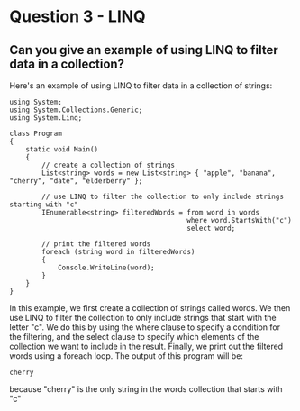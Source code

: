 # Question 3 - LINQ

## Can you give an example of using LINQ to filter data in a collection?

Here's an example of using LINQ to filter data in a collection of strings:

```
using System;
using System.Collections.Generic;
using System.Linq;

class Program
{
    static void Main()
    {
        // create a collection of strings
        List<string> words = new List<string> { "apple", "banana", "cherry", "date", "elderberry" };

        // use LINQ to filter the collection to only include strings starting with "c"
        IEnumerable<string> filteredWords = from word in words
                                            where word.StartsWith("c")
                                            select word;

        // print the filtered words
        foreach (string word in filteredWords)
        {
            Console.WriteLine(word);
        }
    }
}

```
In this example, we first create a collection of strings called words. We then use LINQ to filter the collection to only include strings that start with the letter "c". We do this by using the where clause to specify a condition for the filtering, and the select clause to specify which elements of the collection we want to include in the result. Finally, we print out the filtered words using a foreach loop. The output of this program will be:

```
cherry

```
because "cherry" is the only string in the words collection that starts with "c"

